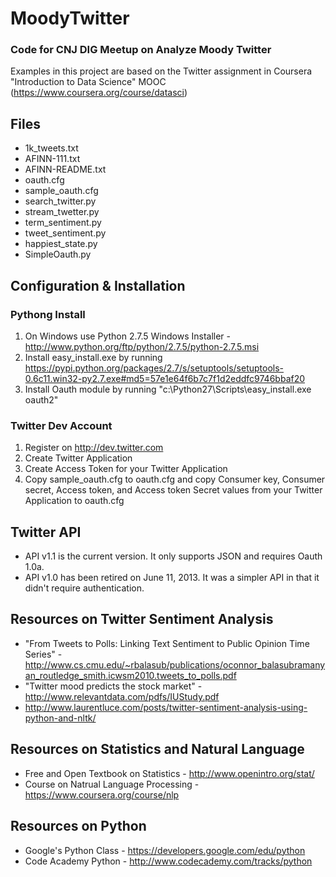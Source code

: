 MoodyTwitter
============

###	Code for CNJ DIG Meetup on Analyze Moody Twitter
Examples in this project are based on the Twitter assignment in Coursera "Introduction to Data Science" MOOC (https://www.coursera.org/course/datasci)

Files
-----
*	1k_tweets.txt
*	AFINN-111.txt
*	AFINN-README.txt
*	oauth.cfg
*	sample_oauth.cfg
*	search_twitter.py
*	stream_twetter.py
*	term_sentiment.py
*	tweet_sentiment.py
*	happiest_state.py
*	SimpleOauth.py

Configuration & Installation
----------------------------
### Pythong Install
1.	On Windows use Python 2.7.5 Windows Installer - http://www.python.org/ftp/python/2.7.5/python-2.7.5.msi
2.	Install easy_install.exe by running https://pypi.python.org/packages/2.7/s/setuptools/setuptools-0.6c11.win32-py2.7.exe#md5=57e1e64f6b7c7f1d2eddfc9746bbaf20
3.	Install Oauth module by running "c:\Python27\Scripts\easy_install.exe oauth2"

### Twitter Dev Account
1.	Register on http://dev.twitter.com
2.	Create Twitter Application
3.	Create Access Token for your Twitter Application
4.	Copy sample_oauth.cfg to oauth.cfg and copy Consumer key, Consumer secret, Access token, and Access token Secret values from your Twitter Application to oauth.cfg


Twitter API
-----------
*	API v1.1 is the current version. It only supports JSON and requires Oauth 1.0a. 
*	API v1.0 has been retired on June 11, 2013. It was a simpler API in that it didn't require authentication.

Resources on Twitter Sentiment Analysis
---------------------------------------
*	"From Tweets to Polls: Linking Text Sentiment to Public Opinion Time Series" - http://www.cs.cmu.edu/~rbalasub/publications/oconnor_balasubramanyan_routledge_smith.icwsm2010.tweets_to_polls.pdf
*	"Twitter mood predicts the stock market" - http://www.relevantdata.com/pdfs/IUStudy.pdf
*	http://www.laurentluce.com/posts/twitter-sentiment-analysis-using-python-and-nltk/

Resources on Statistics and Natural Language
--------------------------------------------
*	Free and Open Textbook on Statistics - http://www.openintro.org/stat/
*	Course on Natrual Language Processing - https://www.coursera.org/course/nlp 

Resources on Python
-------------------
*	Google's Python Class - https://developers.google.com/edu/python
*	Code Academy Python - http://www.codecademy.com/tracks/python
